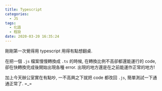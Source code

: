 ```yaml
---
title: Typescript
categories:
  - JS
tags:
  - 化語
  - 程設
date: 2020-03-20 16:35:24
---
```

剛剛第一次覺得用 typescript 用得有點想翻桌.

在把一個 `.js` 檔案慢慢轉換成 `.ts` 的時候, 在轉換比例不高卻都還能運行的 code, 卻在快轉換完成後開始出現各種 error. 出現的地方還是在之前能運作正常的地方!

加上今天辦公室實在有點吵, 一不高興之下就把 code 都改回 `.js`, 簡單測試一下通通正常了. =_=
